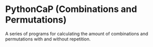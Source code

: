 # PythonCaP (Combinations and Permutations)
A series of programs for calculating the amount of combinations and permutations with and without repetition.
